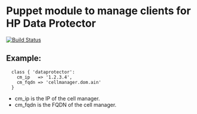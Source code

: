 # Puppet module to manage clients for HP Data Protector
[![Build Status](https://secure.travis-ci.org/mmoll/puppet-dataprotector.png)](http://travis-ci.org/mmoll/puppet-dataprotector)

## Example:

```
  class { 'dataprotector':
    cm_ip   => '1.2.3.4',
    cm_fqdn => 'cellmanager.dom.ain'
  }
```

* cm_ip is the IP of the cell manager.
* cm_fqdn is the FQDN of the cell manager.
